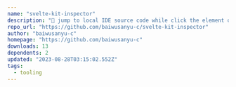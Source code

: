 ```yaml
---
name: "svelte-kit-inspector"
description: "🧩 jump to local IDE source code while click the element of browser automatically."
repo_url: "https://github.com/baiwusanyu-c/svelte-kit-inspector"
author: "baiwusanyu-c"
homepage: "https://github.com/baiwusanyu-c"
downloads: 13
dependents: 2
updated: "2023-08-28T03:15:02.552Z"
tags: 
  - tooling
---
```

